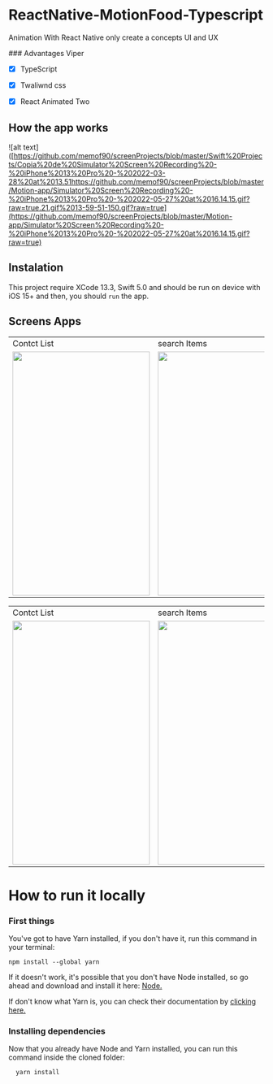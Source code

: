 # ReactNative-MotionFood-Typescript

Animation With React Native only create a concepts UI and UX   

### Advantages Viper

- [x] TypeScript 
- [x] Twaliwnd css 
- [x] React Animated Two


## How the app works

![alt text]([https://github.com/memof90/screenProjects/blob/master/Swift%20Projects/Copia%20de%20Simulator%20Screen%20Recording%20-%20iPhone%2013%20Pro%20-%202022-03-28%20at%2013.51https://github.com/memof90/screenProjects/blob/master/Motion-app/Simulator%20Screen%20Recording%20-%20iPhone%2013%20Pro%20-%202022-05-27%20at%2016.14.15.gif?raw=true.21.gif%2013-59-51-150.gif?raw=true](https://github.com/memof90/screenProjects/blob/master/Motion-app/Simulator%20Screen%20Recording%20-%20iPhone%2013%20Pro%20-%202022-05-27%20at%2016.14.15.gif?raw=true)

## Instalation
This project require XCode 13.3, Swift 5.0 and should be run on device with iOS 15+ and then, you should `run` the app.

 ## Screens Apps
 
 <table>
  <tr>
    <td>Contct List</td>
     <td>search Items</td>
     <td>Empty List</td>
  </tr>
  <tr>
    <td><img src="[https://github.com/memof90/screenProjects/blob/master/Swift%20Projects/Simulator%20Screen%20Shot%20-%20iPhone%2013%20Pro%20-%202022-03-28%20at%2013.28.47.png?raw=true](https://github.com/memof90/screenProjects/blob/master/Motion-app/Simulator%20Screen%20Shot%20-%20iPhone%2013%20Pro%20-%202022-05-27%20at%2016.37.48.png)" width=270 height=480></td>
    <td><img src="[https://github.com/memof90/screenProjects/blob/master/Swift%20Projects/Simulator%20Screen%20Shot%20-%20iPhone%2013%20Pro%20-%202022-03-28%20at%2013.28.57.png?raw=true](https://github.com/memof90/screenProjects/blob/master/Motion-app/Simulator%20Screen%20Shot%20-%20iPhone%2013%20Pro%20-%202022-05-27%20at%2016.37.54.png?raw=true)" width=270 height=480></td>
     <td><img src="[https://github.com/memof90/screenProjects/blob/master/Swift%20Projects/Simulator%20Screen%20Shot%20-%20iPhone%2013%20Pro%20-%202022-03-28%20at%2013.29.02.png?raw=true](https://github.com/memof90/screenProjects/blob/master/Motion-app/Simulator%20Screen%20Shot%20-%20iPhone%2013%20Pro%20-%202022-05-27%20at%2016.37.58.png?raw=true)" width=270 height=480></td>
  </tr>
 </table>
 
  <table>
  <tr>
    <td>Contct List</td>
     <td>search Items</td>
     <td>Empty List</td>
  </tr>
  <tr>
    <td><img src="[https://github.com/memof90/screenProjects/blob/master/Swift%20Projects/Simulator%20Screen%20Shot%20-%20iPhone%2013%20Pro%20-%202022-03-28%20at%2013.29.17.png?raw=true](https://github.com/memof90/screenProjects/blob/master/Motion-app/Simulator%20Screen%20Shot%20-%20iPhone%2013%20Pro%20-%202022-05-27%20at%2016.38.01.png?raw=true)" width=270 height=480></td>
    <td><img src="[https://github.com/memof90/screenProjects/blob/master/Swift%20Projects/Simulator%20Screen%20Shot%20-%20iPhone%2013%20Pro%20-%202022-03-28%20at%2013.29.25.png?raw=true](https://github.com/memof90/screenProjects/blob/master/Motion-app/Simulator%20Screen%20Shot%20-%20iPhone%2013%20Pro%20-%202022-05-27%20at%2016.38.09.png?raw=true)" width=270 height=480></td>
     <td><img src="[https://github.com/memof90/screenProjects/blob/master/Swift%20Projects/Simulator%20Screen%20Shot%20-%20iPhone%2013%20Pro%20-%202022-03-28%20at%2013.29.35.png?raw=true](https://github.com/memof90/screenProjects/blob/master/Motion-app/Simulator%20Screen%20Shot%20-%20iPhone%2013%20Pro%20-%202022-05-27%20at%2016.38.39.png?raw=true)" width=270 height=480></td>
  </tr>
 </table>
 
# How to run it locally

### First things

You've got to have Yarn installed, if you don't have it, run this command in your terminal:

```node
npm install --global yarn
```

If it doesn't work, it's possible that you don't have Node installed, so go ahead and download and install it here: [Node.](https://nodejs.org 'Node Website')

If don't know what Yarn is, you can check their documentation by [clicking here.](https://classic.yarnpkg.com/en/docs/getting-started 'Yarn Documentation')

### Installing dependencies

Now that you already have Node and Yarn installed, you can run this command inside the cloned folder:

```
  yarn install
```

 

